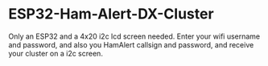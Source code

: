 # ESP32-Ham-Alert-DX-Cluster
Only an ESP32 and a 4x20 i2c lcd screen needed. Enter your wifi username and password, and also you HamAlert callsign and password, and receive your cluster on a i2c screen.
